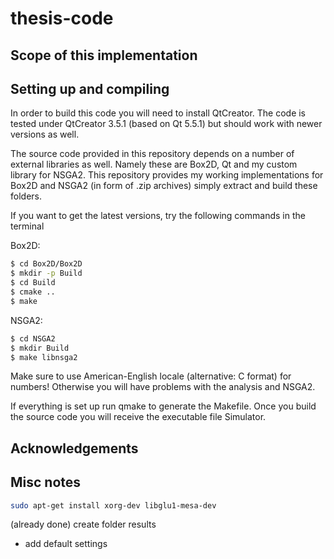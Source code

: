 # thesis-code

## Scope of this implementation

## Setting up and compiling

In order to build this code you will need to install QtCreator. The code is tested under QtCreator 3.5.1 (based on Qt 5.5.1) but should work with newer versions as well.

The source code provided in this repository depends on a number of external libraries as well. Namely these are Box2D, Qt and my custom library for NSGA2. This repository provides my working implementations for Box2D and NSGA2 (in form of .zip archives) simply extract and build these folders.

If you want to get the latest versions, try the following commands in the terminal

Box2D:

```sh
$ cd Box2D/Box2D
$ mkdir -p Build
$ cd Build
$ cmake ..
$ make
```

NSGA2:

```sh
$ cd NSGA2
$ mkdir Build
$ make libnsga2
```

Make sure to use American-English locale (alternative: C format) for numbers! Otherwise you will have problems with the analysis and NSGA2.

If everything is set up run qmake to generate the Makefile. Once you build the source code you will receive the executable file Simulator.

## Acknowledgements


## Misc notes

```sh
sudo apt-get install xorg-dev libglu1-mesa-dev
```

(already done)
create folder results
- add default settings


